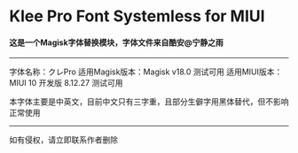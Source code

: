 # Klee Pro Font Systemless for MIUI

#### 这是一个Magisk字体替换模块，字体文件来自酷安@宁静之雨

-----------

字体名称：クレPro
适用Magisk版本：Magisk v18.0 测试可用
适用MIUI版本：MIUI 10 开发版 8.12.27 测试可用

本字体主要是中英文，目前中文只有三字重，且部分生僻字用黑体替代，但不影响正常使用

-----------

如有侵权，请立即联系作者删除